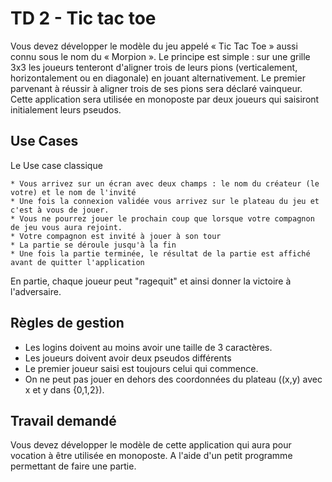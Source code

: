 
# TD 2 - Tic tac toe


Vous devez développer le modèle du jeu appelé « Tic Tac Toe » aussi connu sous
le nom du « Morpion ». Le principe est simple : sur une grille 3x3 les joueurs tenteront d'aligner
trois de leurs pions (verticalement, horizontalement ou en diagonale) en jouant alternativement.
Le premier parvenant à réussir à aligner trois de ses pions sera déclaré vainqueur. Cette application sera utilisée en monoposte par deux joueurs 
qui saisiront initialement leurs pseudos. 


## Use Cases

Le Use case classique
 
    * Vous arrivez sur un écran avec deux champs : le nom du créateur (le votre) et le nom de l'invité
    * Une fois la connexion validée vous arrivez sur le plateau du jeu et c'est à vous de jouer. 
    * Vous ne pourrez jouer le prochain coup que lorsque votre compagnon de jeu vous aura rejoint.
    * Votre compagnon est invité à jouer à son tour 
    * La partie se déroule jusqu'à la fin
    * Une fois la partie terminée, le résultat de la partie est affiché avant de quitter l'application
    
En partie, chaque joueur peut "ragequit" et ainsi donner la victoire à l'adversaire.




## Règles de gestion

* Les logins doivent au moins avoir une taille de 3 caractères.
* Les joueurs doivent avoir deux pseudos différents 
* Le premier joueur saisi est toujours celui qui commence.
* On ne peut pas jouer en dehors des coordonnées du plateau ((x,y) avec x et y dans {0,1,2}). 


## Travail demandé
Vous devez développer le modèle de cette application qui aura pour vocation à être utilisée en monoposte. 
A l'aide d'un petit programme permettant de faire une partie. 